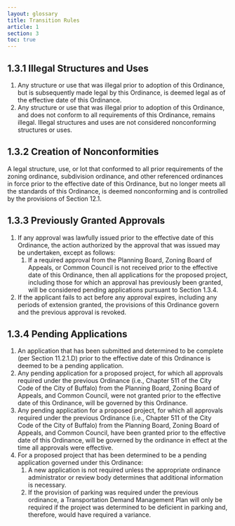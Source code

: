 ```yaml
---
layout: glossary
title: Transition Rules
article: 1
section: 3
toc: true
---
```


## 1.3.1 Illegal Structures and Uses
1. Any structure or use that was illegal prior to adoption of this Ordinance, but is subsequently made legal by this Ordinance, is deemed legal as of the effective date of this Ordinance.
2. Any structure or use that was illegal prior to adoption of this Ordinance, and does  not conform to all requirements of this Ordinance, remains illegal. Illegal structures and uses are not considered nonconforming structures or uses.

## 1.3.2 Creation of Nonconformities
A legal structure, use, or lot that conformed to all prior requirements of the zoning ordinance, subdivision ordinance, and other referenced ordinances in force prior to the effective date of this Ordinance, but no longer meets all the standards of this Ordinance,
is deemed nonconforming and is controlled by the provisions of Section 12.1.

## 1.3.3 Previously Granted Approvals
1. If any approval was lawfully issued prior to  the effective date of this Ordinance, the action
authorized by the approval that was issued may be undertaken, except as follows:
    1. If a required approval from the Planning Board, Zoning Board of Appeals, or Common Council is not received prior to the effective date of this Ordinance, then all applications for the proposed project, including those for which an approval has previously  been granted, will be considered pending applications pursuant to Section 1.3.4.
2. If the applicant fails to act before any approval expires, including any periods of extension granted, the provisions of this Ordinance govern and the previous approval is revoked.

## 1.3.4 Pending Applications
1. An application that has been submitted and determined to be complete (per Section 11.2.1.D) prior to the effective date of this Ordinance is deemed to be a pending application.
2. Any pending application for a proposed project, for which all approvals required under the previous Ordinance (i.e., Chapter 511 of the City Code of the City of Buffalo) from the Planning Board, Zoning Board of Appeals, and Common Council, were not granted prior to the effective date of this Ordinance, will be governed by this Ordinance.
3. Any pending application for a proposed project, for which all approvals required under the previous Ordinance (i.e., Chapter 511 of the City Code of the City of Buffalo) from the Planning Board, Zoning Board of Appeals, and Common Council, have been granted prior to the effective date of this Ordinance, will be governed by the ordinance in effect at the time all approvals were effective.
4. For a proposed project that has been determined to be a pending application governed under this Ordinance:
    1. A new application is not required unless the appropriate ordinance administrator or review body determines that additional information is necessary.
    2. If the provision of parking was required under the previous ordinance, a Transportation Demand Management Plan will only be required if the project was determined to be deficient in parking and, therefore, would have required a variance.
